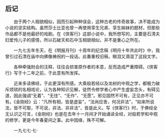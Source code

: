 ## 后记

　　由于两个人相貌相似，因而引起种种误会，这种古老的传奇故事，决不能成为小说的坚实结构。虽然莎士比亚也曾一再使用孪生兄弟、孪生姊妹的题材，但那些作品都不是他最好的戏剧。在《侠客行》这部小说中，我所想写的，主要是石清夫妇爱怜儿子的感情，所以石破天和石中玉相貌相似，并不是重心之所在。

　　一九七五年冬天，在《明报月刊》十周年的纪念稿《明月十年共此时》中，我曾引过石清在庙中向佛像祷祝的一段话。此番重校旧稿，眼泪又滴湿了这段文字。

　　各种牵强附会的注释，往往会损害原作者的本意，反而造成严重障碍。《侠客行》写于十二年之前，于此意有所发挥。

　　近来多读佛经，于此更深有所感。大乘般若经以及龙树的中观之学，都极力破斥烦琐的名相戏论，认为各种知识见解，徒然令修学者心中产生虚妄念头，有碍见道，因此强调“无着”、“无住”、“无作”、“无愿”。邪见固然不可有，正见亦不可有。《金刚经》云：“凡所有相，皆是虚妄”，“法尚应舍，何况非法”，“如来所说法，皆不可取，不可说，非法、非非法”，皆是此义。写《侠客行》时，于佛经全无认识之可言，《金刚经》也是在去年十一月间才开始诵读全经，对般若学和中观的修学，更是今年春夏间之事。此中因缘，殊不可解。

　　一九七七·七·